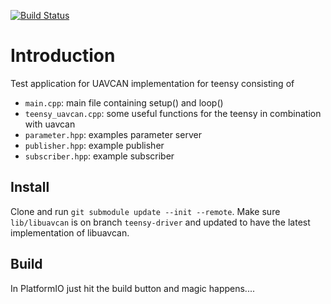 [![Build Status](https://travis-ci.org/tum-phoenix/drive_teensy_tester.svg?branch=master)](https://travis-ci.org/tum-phoenix/drive_teensy_tester)

# Introduction

Test application for UAVCAN implementation for teensy consisting of 
* `main.cpp`: main file containing setup() and loop()
* `teensy_uavcan.cpp`: some useful functions for the teensy in combination with uavcan
* `parameter.hpp`: examples parameter server
* `publisher.hpp`: example publisher
* `subscriber.hpp`: example subscriber

## Install

Clone and run `git submodule update --init --remote`. Make sure `lib/libuavcan`
is on branch `teensy-driver` and updated to have the latest implementation of libuavcan.

## Build

In PlatformIO just hit the build button and magic happens....
